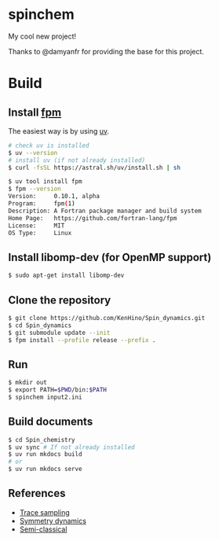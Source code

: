 # spinchem
My cool new project!

Thanks to @damyanfr for providing the base for this project.

# Build

## Install [fpm](https://github.com/jordansissel/fpm)

The easiest way is by using [uv](https://docs.astral.sh/uv/).

```bash
# check uv is installed
$ uv --version
# install uv (if not already installed)
$ curl -fsSL https://astral.sh/uv/install.sh | sh
```

```bash
$ uv tool install fpm
$ fpm --version
Version:     0.10.1, alpha
Program:     fpm(1)
Description: A Fortran package manager and build system
Home Page:   https://github.com/fortran-lang/fpm
License:     MIT
OS Type:     Linux
```

## Install libomp-dev (for OpenMP support)

```bash
$ sudo apt-get install libomp-dev
```

## Clone the repository
```bash
$ git clone https://github.com/KenHino/Spin_dynamics.git
$ cd Spin_dynamics
$ git submodule update --init
$ fpm install --profile release --prefix .
```

## Run
```bash
$ mkdir out
$ export PATH=$PWD/bin:$PATH
$ spinchem input2.ini
```

## Build documents
```bash
$ cd Spin_chemistry
$ uv sync # If not already installed
$ uv run mkdocs build
# or
$ uv run mkdocs serve
```

## References

- [Trace sampling](https://pubs.aip.org/aip/jcp/article/154/8/084121/76322)
- [Symmetry dynamics](https://journals.aps.org/prl/abstract/10.1103/PhysRevLett.120.220604)
- [Semi-classical](https://pubs.aip.org/aip/jcp/article/139/12/124106/74601)
